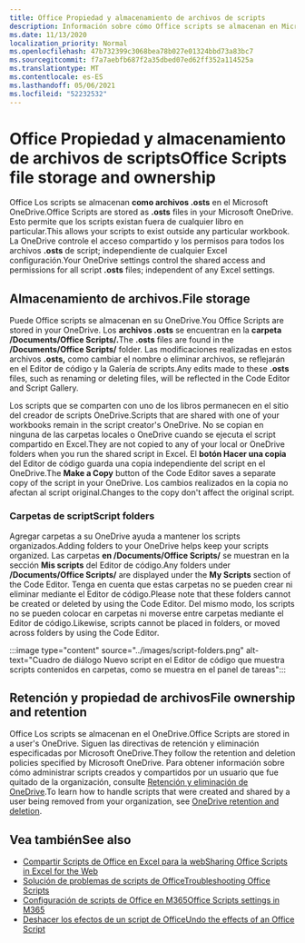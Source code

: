 ```yaml
---
title: Office Propiedad y almacenamiento de archivos de scripts
description: Información sobre cómo Office scripts se almacenan en Microsoft OneDrive y se transfieren entre propietarios.
ms.date: 11/13/2020
localization_priority: Normal
ms.openlocfilehash: 47b732399c3068bea78b027e01324bbd73a83bc7
ms.sourcegitcommit: f7a7aebfb687f2a35dbed07ed62ff352a114525a
ms.translationtype: MT
ms.contentlocale: es-ES
ms.lasthandoff: 05/06/2021
ms.locfileid: "52232532"
---
```

# <a name="office-scripts-file-storage-and-ownership"></a><span data-ttu-id="61642-103">Office Propiedad y almacenamiento de archivos de scripts</span><span class="sxs-lookup"><span data-stu-id="61642-103">Office Scripts file storage and ownership</span></span>

<span data-ttu-id="61642-104">Office Los scripts se almacenan **como archivos .osts** en el Microsoft OneDrive.</span><span class="sxs-lookup"><span data-stu-id="61642-104">Office Scripts are stored as **.osts** files in your Microsoft OneDrive.</span></span> <span data-ttu-id="61642-105">Esto permite que los scripts existan fuera de cualquier libro en particular.</span><span class="sxs-lookup"><span data-stu-id="61642-105">This allows your scripts to exist outside any particular workbook.</span></span> <span data-ttu-id="61642-106">La OneDrive controle el acceso compartido y los permisos para todos los archivos **.osts** de script; independiente de cualquier Excel configuración.</span><span class="sxs-lookup"><span data-stu-id="61642-106">Your OneDrive settings control the shared access and permissions for all script **.osts** files; independent of any Excel settings.</span></span>

## <a name="file-storage"></a><span data-ttu-id="61642-107">Almacenamiento de archivos.</span><span class="sxs-lookup"><span data-stu-id="61642-107">File storage</span></span>

<span data-ttu-id="61642-108">Puede Office scripts se almacenan en su OneDrive.</span><span class="sxs-lookup"><span data-stu-id="61642-108">You Office Scripts are stored in your OneDrive.</span></span> <span data-ttu-id="61642-109">Los **archivos .osts** se encuentran en la **carpeta /Documents/Office Scripts/.**</span><span class="sxs-lookup"><span data-stu-id="61642-109">The **.osts** files are found in the **/Documents/Office Scripts/** folder.</span></span> <span data-ttu-id="61642-110">Las modificaciones realizadas en estos archivos **.osts,** como cambiar el nombre o eliminar archivos, se reflejarán en el Editor de código y la Galería de scripts.</span><span class="sxs-lookup"><span data-stu-id="61642-110">Any edits made to these **.osts** files, such as renaming or deleting files, will be reflected in the Code Editor and Script Gallery.</span></span>

<span data-ttu-id="61642-111">Los scripts que se comparten con uno de los libros permanecen en el sitio del creador de scripts OneDrive.</span><span class="sxs-lookup"><span data-stu-id="61642-111">Scripts that are shared with one of your workbooks remain in the script creator's OneDrive.</span></span> <span data-ttu-id="61642-112">No se copian en ninguna de las carpetas locales o OneDrive cuando se ejecuta el script compartido en Excel.</span><span class="sxs-lookup"><span data-stu-id="61642-112">They are not copied to any of your local or OneDrive folders when you run the shared script in Excel.</span></span> <span data-ttu-id="61642-113">El **botón Hacer una copia** del Editor de código guarda una copia independiente del script en el OneDrive.</span><span class="sxs-lookup"><span data-stu-id="61642-113">The **Make a Copy** button of the Code Editor saves a separate copy of the script in your OneDrive.</span></span> <span data-ttu-id="61642-114">Los cambios realizados en la copia no afectan al script original.</span><span class="sxs-lookup"><span data-stu-id="61642-114">Changes to the copy don't affect the original script.</span></span>

### <a name="script-folders"></a><span data-ttu-id="61642-115">Carpetas de script</span><span class="sxs-lookup"><span data-stu-id="61642-115">Script folders</span></span>

<span data-ttu-id="61642-116">Agregar carpetas a su OneDrive ayuda a mantener los scripts organizados.</span><span class="sxs-lookup"><span data-stu-id="61642-116">Adding folders to your OneDrive helps keep your scripts organized.</span></span> <span data-ttu-id="61642-117">Las carpetas **en /Documents/Office Scripts/** se muestran en la sección **Mis scripts** del Editor de código.</span><span class="sxs-lookup"><span data-stu-id="61642-117">Any folders under **/Documents/Office Scripts/** are displayed under the **My Scripts** section of the Code Editor.</span></span> <span data-ttu-id="61642-118">Tenga en cuenta que estas carpetas no se pueden crear ni eliminar mediante el Editor de código.</span><span class="sxs-lookup"><span data-stu-id="61642-118">Please note that these folders cannot be created or deleted by using the Code Editor.</span></span> <span data-ttu-id="61642-119">Del mismo modo, los scripts no se pueden colocar en carpetas ni moverse entre carpetas mediante el Editor de código.</span><span class="sxs-lookup"><span data-stu-id="61642-119">Likewise, scripts cannot be placed in folders, or moved across folders by using the Code Editor.</span></span>

:::image type="content" source="../images/script-folders.png" alt-text="Cuadro de diálogo Nuevo script en el Editor de código que muestra scripts contenidos en carpetas, como se muestra en el panel de tareas":::

## <a name="file-ownership-and-retention"></a><span data-ttu-id="61642-121">Retención y propiedad de archivos</span><span class="sxs-lookup"><span data-stu-id="61642-121">File ownership and retention</span></span>

<span data-ttu-id="61642-122">Office Los scripts se almacenan en el OneDrive.</span><span class="sxs-lookup"><span data-stu-id="61642-122">Office Scripts are stored in a user's OneDrive.</span></span> <span data-ttu-id="61642-123">Siguen las directivas de retención y eliminación especificadas por Microsoft OneDrive.</span><span class="sxs-lookup"><span data-stu-id="61642-123">They follow the retention and deletion policies specified by Microsoft OneDrive.</span></span> <span data-ttu-id="61642-124">Para obtener información sobre cómo administrar scripts creados y compartidos por un usuario que fue quitado de la organización, consulte [Retención y eliminación de OneDrive](/onedrive/retention-and-deletion).</span><span class="sxs-lookup"><span data-stu-id="61642-124">To learn how to handle scripts that were created and shared by a user being removed from your organization, see [OneDrive retention and deletion](/onedrive/retention-and-deletion).</span></span>

## <a name="see-also"></a><span data-ttu-id="61642-125">Vea también</span><span class="sxs-lookup"><span data-stu-id="61642-125">See also</span></span>

- [<span data-ttu-id="61642-126">Compartir Scripts de Office en Excel para la web</span><span class="sxs-lookup"><span data-stu-id="61642-126">Sharing Office Scripts in Excel for the Web</span></span>](https://support.microsoft.com/office/sharing-office-scripts-in-excel-for-the-web-226eddbc-3a44-4540-acfe-fccda3d1122b)
- [<span data-ttu-id="61642-127">Solución de problemas de scripts de Office</span><span class="sxs-lookup"><span data-stu-id="61642-127">Troubleshooting Office Scripts</span></span>](../testing/troubleshooting.md)
- [<span data-ttu-id="61642-128">Configuración de scripts de Office en M365</span><span class="sxs-lookup"><span data-stu-id="61642-128">Office Scripts settings in M365</span></span>](https://support.office.com/article/office-scripts-settings-in-m365-19d3c51a-6ca2-40ab-978d-60fa49554dcf)
- [<span data-ttu-id="61642-129">Deshacer los efectos de un script de Office</span><span class="sxs-lookup"><span data-stu-id="61642-129">Undo the effects of an Office Script</span></span>](../testing/undo.md)
